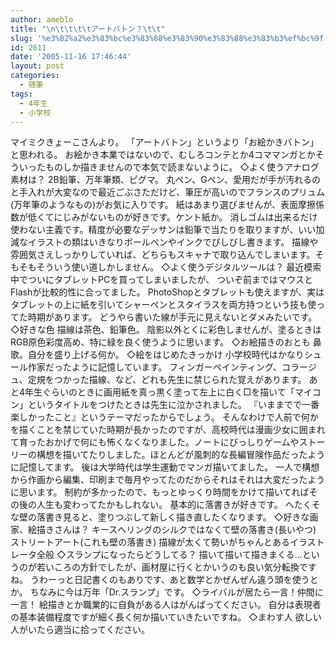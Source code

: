 ```yaml
---
author: ameblo
title: "\n\t\t\t\tアートバトン？\t\t"
slug: '%e3%82%a2%e3%83%bc%e3%83%88%e3%83%90%e3%83%88%e3%83%b3%ef%bc%9f'
id: 2611
date: '2005-11-16 17:46:44'
layout: post
categories:
  - 随筆
tags:
  - 4年生
  - 小学校
---
```


マイミクきょーこさんより。 「アートバトン」というより「お絵かきバトン」と思われる。 お絵かき本業ではないので、むしろコンテとか4コママンガとかそういったものしか描きませんので本気で読まないように。 ◇よく使うアナログ素材は？ 2B鉛筆、万年筆類、ピグマ。 丸ペン、Gペン、愛用だが手が汚れるのと手入れが大変なので最近ごぶさただけど、筆圧が高いのでフランスのプリュム(万年筆のようなもの)がお気に入りです。 紙はあまり選びませんが、表面摩擦係数が低くてにじみがないものが好きです。ケント紙か。 消しゴムは出来るだけ使わない主義です。精度が必要なデッサンは鉛筆で当たりを取りますが、いい加減なイラストの類はいきなりボールペンやインクでびしびし書きます。 描線や雰囲気さえしっかりしていれば、どちらもスキャナで取り込んでしまいます。そもそもそういう使い道しかしません。 ◇よく使うデジタルツールは？ 最近模索中でついにタブレットPCを買ってしまいましたが、 ついぞ前まではマウスとFlashが比較的性に合ってました。 PhotoShopとタブレットも使えますが、実はタブレットの上に紙を引いてシャーペンとスタイラスを両方持つという技も使ってた時期があります。 どうやら書いた線が手元に見えないとダメみたいです。 ◇好きな色 描線は茶色、鉛筆色。 陰影以外とくに彩色しませんが、塗るときはRGB原色彩度高め、特に緑を良く使うように思います。 ◇お絵描きのおとも 鼻歌。自分を盛り上げる何か。 ◇絵をはじめたきっかけ 小学校時代はかなりシュール作家だったように記憶しています。 フィンガーペインティング、コラージュ、定規をつかった描線、など、どれも先生に禁じられた覚えがあります。 あと4年生ぐらいのときに画用紙を真っ黒く塗って左上に白く□を描いて「マイコン」というタイトルをつけたときは先生に泣かされました。 『いままでで一番楽しかったこと』というテーマだったからでしょう。 そんなわけで人前で何かを描くことを禁じていた時期が長かったのですが、高校時代は漫画少女に囲まれて育ったおかげで何にも怖くなくなりました。ノートにびっしりゲームやストーリーの構想を描いてたりしました。ほとんどが風刺的な長編冒険作品だったように記憶してます。 後は大学時代は学生運動でマンガ描いてました。 一人で構想から作画から編集、印刷まで毎月やってたのだからそれはそれは大変だったように思います。 制約が多かったので、もっとゆっくり時間をかけて描いてればその後の人生も変わってたかもしれない。 基本的に落書きが好きです。 へたくそな壁の落書き見ると、塗りつぶして新しく描き直したくなります。 ◇好きな画家、絵描きさんは？ キースへリングのシルクではなくて壁の落書き(長いやつ) ストリートアート(これも壁の落書き) 描線が太くて勢いがちゃんとあるイラストレータ全般 ◇スランプになったらどうしてる？ 描いて描いて描きまくる…というのが若いころの方針でしたが、画材屋に行くとかいうのも良い気分転換ですね。 うわーっと日記書くのもありです、あと数学とかぜんぜん違う頭を使うとか。 ちなみに今は万年「Dr.スランプ」です。 ◇ライバルが居たら一言！仲間に一言！ 絵描きとか職業的に自負がある人はがんばってください。 自分は表現者の基本装備程度ですが細く長く何か描いていきたいですね。 ◇まわす人 欲しい人がいたら適当に拾ってください。